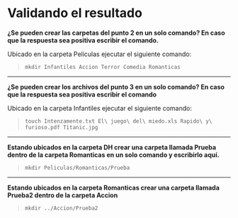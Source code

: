 # Validando el resultado

**¿Se pueden crear las carpetas del punto 2 en un solo comando? En caso que la respuesta sea positiva escribir el comando.**

Ubicado en la carpeta Peliculas ejecutar el siguiente comando:

> `mkdir Infantiles Accion Terror Comedia Romanticas`

---

**¿Se pueden crear los archivos del punto 3 en un solo comando? En caso que la respuesta sea positiva escribir el comando**

Ubicado en la carpeta Infantiles ejecutar el siguiente comando:

> `touch Intenzamente.txt El\ juego\ del\ miedo.xls Rapido\ y\ furioso.pdf Titanic.jpg`

---

**Estando ubicados en la carpeta DH crear una carpeta llamada Prueba dentro de la carpeta Romanticas en un solo comando y escribirlo aquí.**

> `mkdir Peliculas/Romanticas/Prueba`

---

**Estando ubicados en la carpeta Romanticas crear una carpeta llamada Prueba2 dentro de la carpeta Accion**

> `mkdir ../Accion/Prueba2`
